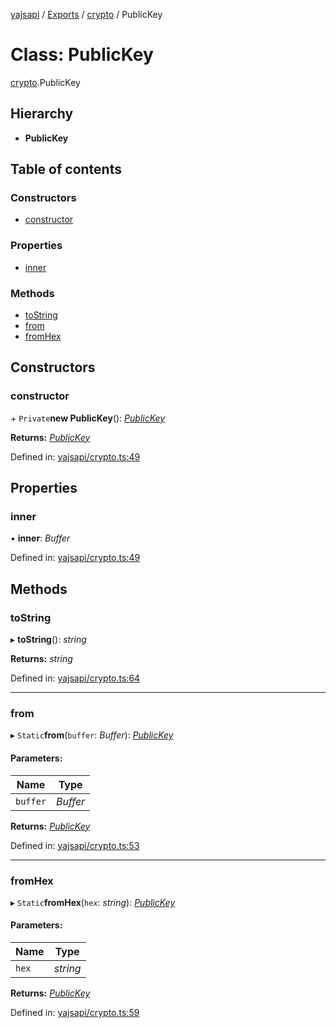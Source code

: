 [yajsapi](../README.md) / [Exports](../modules.md) / [crypto](../modules/crypto.md) / PublicKey

# Class: PublicKey

[crypto](../modules/crypto.md).PublicKey

## Hierarchy

* **PublicKey**

## Table of contents

### Constructors

- [constructor](crypto.publickey.md#constructor)

### Properties

- [inner](crypto.publickey.md#inner)

### Methods

- [toString](crypto.publickey.md#tostring)
- [from](crypto.publickey.md#from)
- [fromHex](crypto.publickey.md#fromhex)

## Constructors

### constructor

\+ `Private`**new PublicKey**(): [*PublicKey*](crypto.publickey.md)

**Returns:** [*PublicKey*](crypto.publickey.md)

Defined in: [yajsapi/crypto.ts:49](https://github.com/golemfactory/yajsapi/blob/0a8d8c8/yajsapi/crypto.ts#L49)

## Properties

### inner

• **inner**: *Buffer*

Defined in: [yajsapi/crypto.ts:49](https://github.com/golemfactory/yajsapi/blob/0a8d8c8/yajsapi/crypto.ts#L49)

## Methods

### toString

▸ **toString**(): *string*

**Returns:** *string*

Defined in: [yajsapi/crypto.ts:64](https://github.com/golemfactory/yajsapi/blob/0a8d8c8/yajsapi/crypto.ts#L64)

___

### from

▸ `Static`**from**(`buffer`: *Buffer*): [*PublicKey*](crypto.publickey.md)

#### Parameters:

Name | Type |
------ | ------ |
`buffer` | *Buffer* |

**Returns:** [*PublicKey*](crypto.publickey.md)

Defined in: [yajsapi/crypto.ts:53](https://github.com/golemfactory/yajsapi/blob/0a8d8c8/yajsapi/crypto.ts#L53)

___

### fromHex

▸ `Static`**fromHex**(`hex`: *string*): [*PublicKey*](crypto.publickey.md)

#### Parameters:

Name | Type |
------ | ------ |
`hex` | *string* |

**Returns:** [*PublicKey*](crypto.publickey.md)

Defined in: [yajsapi/crypto.ts:59](https://github.com/golemfactory/yajsapi/blob/0a8d8c8/yajsapi/crypto.ts#L59)
